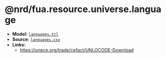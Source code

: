# @nrd/fua.resource.universe.language

- **Model:** [`languages.ttl`](data/languages.ttl)
- **Source:** [`languages.csv`](data/languages.csv)
- **Links:**
    - https://unece.org/trade/cefact/UNLOCODE-Download
